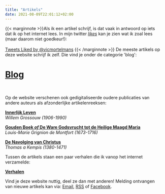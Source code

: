```yaml
---
title: "Artikels"
date: 2021-08-09T22:01:12+02:00
---
```


{{< marginnote >}}Als ik een artikel schrijf, is dat vaak in antwoord op iets dat ik op het internet lees. In mijn twitter <i><a href="https://twitter.com/vicmortelmans/likes">likes</a></i> kan je zien wat ik zoal lees (maar daarom niet goedkeur!):<br/><br/><a class="twitter-timeline" href="https://twitter.com/vicmortelmans/likes?ref_src=twsrc%5Etfw">Tweets Liked by @vicmortelmans</a> <script async src="https://platform.twitter.com/widgets.js" charset="utf-8"></script>{{< /marginnote >}}
De meeste artikels op deze website schrijf ik zelf. Die vind je onder de categorie 'blog': 

# **[Blog](/categories/blog)**

&nbsp;

Op de website verschenen ook gedigitaliseerde oudere publicaties van andere auteurs als afzonderlijke artikelenreeksen:

**[Innerlijk Leven](/categories/innerlijk-leven)**  
*Willem Grossouw (1906-1990)*

**[Gouden Boek *of* De Ware Godsvrucht tot de Heilige Maagd Maria](/categories/gouden-boek)**  
*Louis-Marie Grignion de Montfort (1673-1716)*

**[De Navolging van Christus](/categories/navolging-van-christus)**  
*Thomas a Kempis (1380-1471)*


Tussen de artikels staan een paar verhalen die ik vanop het internet verzamelde:

**[Verhalen](/categories/verhalen)**

Vind je deze website nuttig, deel ze dan met anderen! Melding ontvangen van nieuwe artikels kan via: [Email](https://eepurl.com/9P0gP), [RSS](/index.xml) of [Facebook](https://www.facebook.com/alledaagsgeloven/).

